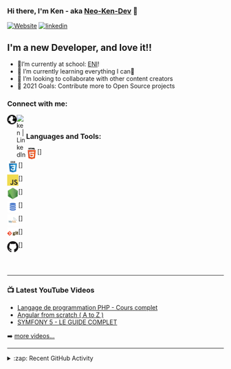 ### Hi there, I'm Ken - aka [Neo-Ken-Dev][website] 👋

[![Website](https://img.shields.io/badge/ken--l.fr-Go-green)](http://ken-l.fr/)
[![linkedin](https://img.shields.io/badge/Linkedin-Go-green)](https://www.linkedin.com/in/ken-lemonnier/)

## I'm a new Developer, and love it!!

- 🔭I’m currently at school: [ENI][ENI_link]!
- 🌱 I’m currently learning everything I can🤣
- 👯 I’m looking to collaborate with other content creators
- 🥅 2021 Goals: Contribute more to Open Source projects

### Connect with me:

[<img align="left" alt="ken-l.fr" width="22px" src="https://raw.githubusercontent.com/iconic/open-iconic/master/svg/globe.svg" />][website]
[<img align="left" alt="ken | LinkedIn" width="22px" src="https://cdn.jsdelivr.net/npm/simple-icons@v3/icons/linkedin.svg" />][linkedin]
<br />

### Languages and Tools:

[<img align="left" alt="HTML5" width="26px" src="https://raw.githubusercontent.com/github/explore/80688e429a7d4ef2fca1e82350fe8e3517d3494d/topics/html/html.png" />]

[<img align="left" alt="CSS3" width="26px" src="https://raw.githubusercontent.com/github/explore/80688e429a7d4ef2fca1e82350fe8e3517d3494d/topics/css/css.png" />]

[<img align="left" alt="JavaScript" width="26px" src="https://raw.githubusercontent.com/github/explore/80688e429a7d4ef2fca1e82350fe8e3517d3494d/topics/javascript/javascript.png" />]


[<img align="left" alt="Node.js" width="26px" src="https://raw.githubusercontent.com/github/explore/80688e429a7d4ef2fca1e82350fe8e3517d3494d/topics/nodejs/nodejs.png" />]

[<img align="left" alt="SQL" width="26px" src="https://raw.githubusercontent.com/github/explore/80688e429a7d4ef2fca1e82350fe8e3517d3494d/topics/sql/sql.png" />]

[<img align="left" alt="MySQL" width="26px" src="https://raw.githubusercontent.com/github/explore/80688e429a7d4ef2fca1e82350fe8e3517d3494d/topics/mysql/mysql.png" />]

[<img align="left" alt="Git" width="26px" src="https://raw.githubusercontent.com/github/explore/80688e429a7d4ef2fca1e82350fe8e3517d3494d/topics/git/git.png" />]

[<img align="left" alt="GitHub" width="26px" src="https://raw.githubusercontent.com/github/explore/78df643247d429f6cc873026c0622819ad797942/topics/github/github.png" />]


<br />
<br />

---

### 📺 Latest YouTube Videos

<!-- YOUTUBE:START -->
- [Langage de programmation PHP - Cours complet](https://www.youtube.com/watch?v=OK_JCtrrv-c)
- [Angular from scratch ( A to Z )](https://www.youtube.com/watch?v=uYhAfgEwNWA)
- [SYMFONY 5 - LE GUIDE COMPLET](https://www.youtube.com/watch?v=4t3fNkGwRWo)
<!-- YOUTUBE:END -->

➡️ [more videos...](https://www.youtube.com/channel/UCxoP9CrXA__v6xSGSDzJqmQ)

---

<details>
  <summary>:zap: Recent GitHub Activity</summary>
  
<!--START_SECTION:activity-->
1. ❗️  Projet [Neo-Ken-Dev/femmes_de_science](https://github.com/Neo-Ken-Dev/femmes_de_science)

<!--END_SECTION:activity-->

</details>


[website]: http://ken-l.fr/
[linkedin]: https://www.linkedin.com/in/ken-lemonnier/
[ENI_link]: https://www.eni-ecole.fr/

